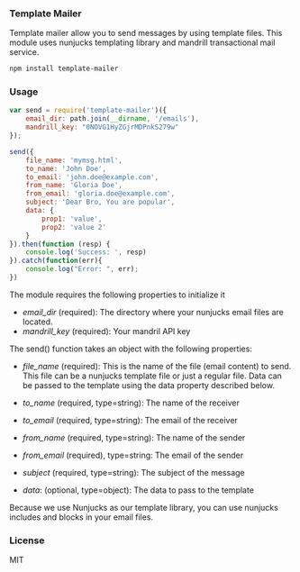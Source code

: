 ### Template Mailer

Template mailer allow you to send messages by using template files. This module
uses nunjucks templating library and mandrill transactional mail service.

```sh
npm install template-mailer
```

### Usage

```js
var send = require('template-mailer')({
	email_dir: path.join(__dirname, '/emails'),
	mandrill_key: "0NOVG1HyZGjrMDPnkS279w"
});

send({
	file_name: 'mymsg.html',
	to_name: 'John Doe',
	to_email: 'john.doe@example.com',
	from_name: 'Gloria Doe',
	from_email: 'gloria.doe@example.com',
	subject: 'Dear Bro, You are popular',
	data: {
		prop1: 'value',
		prop2: 'value 2'
	}
}).then(function (resp) {
	console.log('Success: ', resp)
}).catch(function(err){
	console.log("Error: ", err);
})
```

The module requires the following properties to initialize it

* *email_dir* (required): The directory where your nunjucks email files are located.
* *mandrill_key* (required): Your mandril API key

The send() function takes an object with the following properties:

* *file_name* (required): This is the name of the file (email content) to send. This file can be a nunjucks template file
or just a regular file. Data can be passed to the template using the data property described below.

* *to_name* (required, type=string): The name of the receiver
* *to_email* (required, type=string): The email of the receiver
* *from_name* (required, type=string): The name of the sender
* *from_email* (required), type=string: The email of the sender
* *subject* (required, type=string): The subject of the message
* *data*: (optional, type=object): The data to pass to the template

Because we use Nunjucks as our template library, you can use nunjucks includes and blocks in 
your email files.

### License
MIT

